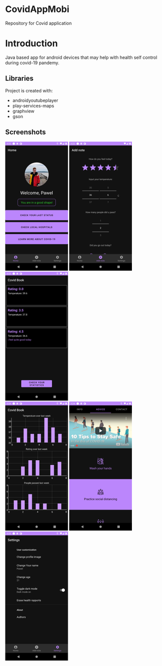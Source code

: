 # CovidAppMobi
Repository for Covid application

# Introduction
Java based app for android devices that may help with health self control during covid-19 pandemy.

## Libraries
Project is created with:
* androidyoutubeplayer
* play-services-maps
* graphview
* gson

## Screenshots
<img src="./Screenshots/1.png"  width="200px"/>       <img src="./Screenshots/2.png"  width="200px"/>       <img src="./Screenshots/3.png"  width="200px"/><br/>
<img src="./Screenshots/4.png"  width="200px"/>       <img src="./Screenshots/5.png"  width="200px"/>       <img src="./Screenshots/6.png"  width="200px"/>
